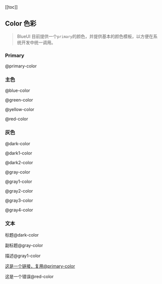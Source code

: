 [[toc]]

## Color 色彩

> BlueUI 目前提供一个`primary`的颜色，并提供基本的颜色模板，以方便在系统开发中统一调用。

### Primary

<Row :space="20" class="color-spans">
  <Cell :width="8">
  <div v-bg-color:primary  v-color:white>
    <p>@primary-color</p>
  </div>
  </Cell>
</Row>

### 主色

<Row :space='20' class="color-spans">
  <Cell :width='6'>
  <div v-bg-color:blue  v-color:white>
    <p>@blue-color</p>
  </div>
  </Cell>
  <Cell :width='6'>
  <div v-bg-color:green  v-color:white>
    <p>@green-color</p>
  </div>
  </Cell>
  <Cell :width='6'>
  <div v-bg-color:yellow  v-color:white>
    <p>@yellow-color</p>
  </div>
  </Cell>
  <Cell :width='6'>
  <div v-bg-color:red  v-color:white>
    <p>@red-color</p>
  </div>
  </Cell>
</Row>

### 灰色

<Row :space='20' class="color-spans">
  <Cell :width='12'>
  <div v-bg-color:dark  v-color:white>
    <p>@dark-color</p>
  </div>
  </Cell>
  <Cell :width='12'>
  <div v-bg-color:dark1  v-color:white>
    <p>@dark1-color</p>
  </div>
  </Cell>
  <Cell :width='12'>
  <div v-bg-color:dark2  v-color:white>
    <p>@dark2-color</p>
  </div>
  </Cell>
  <Cell :width='12'>
  <div v-bg-color:gray  v-color:white>
    <p>@gray-color</p>
  </div>
  </Cell>
  <Cell :width='6'>
  <div v-bg-color:gray1  v-color:dark>
    <p>@gray1-color</p>
  </div>
  </Cell>
  <Cell :width='6'>
  <div v-bg-color:gray2  v-color:dark>
    <p>@gray2-color</p>
  </div>
  </Cell>
  <Cell :width='6'>
  <div v-bg-color:gray3  v-color:dark>
    <p>@gray3-color</p>
  </div>
  </Cell>
  <Cell :width='6'>
  <div v-bg-color:gray4  v-color:dark>
    <p>@gray4-color</p>
  </div>
  </Cell>
</Row>

### 文本

<div>
  <p v-color:dark v-font='18'>标题@dark-color</p>
  <p v-color:gray>副标题@gray-color</p>
  <p v-color:gray1>描述@gray1-color</p>
  <p><a href="javascript:;">这是一个链接，复用@primary-color</a></p>
  <p><span v-color:red>这是一个错误@red-color</span></p>
</div>

<style lang="less" scoped>
.blue-col >div {
  min-height:80px;
  text-align:center;
  border-radius:3px;
  >p{
    line-height:80px;
  }
}
</style>
